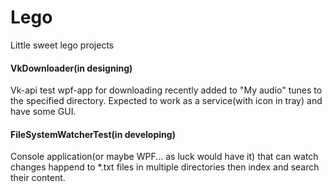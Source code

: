 # Lego
Little sweet lego projects




#### VkDownloader(in designing)

Vk-api test wpf-app for downloading recently added to "My audio" tunes to the specified directory. Expected to work as a service(with icon in tray) and have some GUI.

#### FileSystemWatcherTest(in developing)

Console application(or maybe WPF... as luck would have it) that can watch changes happend to *.txt files in multiple directories then index and search their content. 
